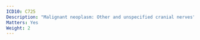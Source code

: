 ```yaml
---
ICD10: C725
Description: "Malignant neoplasm: Other and unspecified cranial nerves"
Matters: Yes
Weight: 2
---
```

